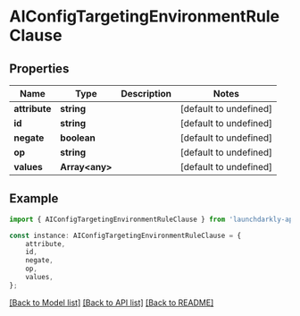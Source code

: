 # AIConfigTargetingEnvironmentRuleClause


## Properties

Name | Type | Description | Notes
------------ | ------------- | ------------- | -------------
**attribute** | **string** |  | [default to undefined]
**id** | **string** |  | [default to undefined]
**negate** | **boolean** |  | [default to undefined]
**op** | **string** |  | [default to undefined]
**values** | **Array&lt;any&gt;** |  | [default to undefined]

## Example

```typescript
import { AIConfigTargetingEnvironmentRuleClause } from 'launchdarkly-api-typescript';

const instance: AIConfigTargetingEnvironmentRuleClause = {
    attribute,
    id,
    negate,
    op,
    values,
};
```

[[Back to Model list]](../README.md#documentation-for-models) [[Back to API list]](../README.md#documentation-for-api-endpoints) [[Back to README]](../README.md)
